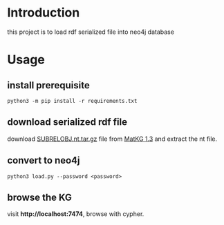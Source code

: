 # Introduction

this project is to load rdf serialized file into neo4j database

# Usage

## install prerequisite

```shell
python3 -m pip install -r requirements.txt
```

## download serialized rdf file

download [SUBRELOBJ.nt.tar.gz](https://zenodo.org/records/10022727/files/SUBRELOBJ.nt.tar.gz?download=1) file from [MatKG 1.3](https://zenodo.org/records/10022727) and extract the nt file.

## convert to neo4j

```shell
python3 load.py --password <password> 
```

## browse the KG

visit **http://localhost:7474**, browse with cypher.
